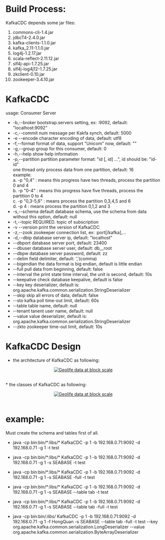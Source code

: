 # Build Process:
KafkaCDC depends some jar files:
1. commons-cli-1.4.jar
2. jdbcT4-2.4.0.jar
3. kafka-clients-1.1.0.jar
4. kafka_2.11-1.1.0.jar
5. log4j-1.2.17.jar
6. scala-reflect-2.11.12.jar
7. slf4j-api-1.7.25.jar
8. slf4j-log4j12-1.7.25.jar
9. zkclient-0.10.jar
10. zookeeper-3.4.10.jar

# KafkaCDC
usage: Consumer Server
* -b,--broker <arg>      bootstrap.servers setting, ex: <node>:9092, default: "localhost:9092"
* -c,--commit <arg>      num message per Kakfa synch, default: 5000
* -e --encode <arg>      character encoding of data, default: utf8
* -f,--format <arg>      format of data, support "Unicom" now, default: ""
* -g,--group <arg>       group for this consumer, default: 0
* -h,--help              show help information
* -p,--partition <arg>   partition parameter format: "id [, id] ...", id should be: "id-id"<br>                        one thread only process data from one partition, default: 16<br/>                        example:<br>			 a. -p "0,4" : means this progress have two threads, process the partition 0 and 4<br>			 b. -p "0-4" : means this progress have five threads, process the partition 0 to 4<br>			 c. -p "0,3-5,6" : means process the partition 0,3,4,5 and 6<br>			 d. -p 4 : means process the partition 0,1,2 and 3
* -s,--schema <arg>      default database schema, use the schema from data without this option, default: null
* -t,--topic <arg>       REQUIRED. topic of subscription
* -v --version           print the version of KafkaCDC
* -z,--zook <arg>        zookeeper connection list, ex: <node>:port[/kafka],...
* -d,--dbip <arg>        database server ip, default: "localhost"
*    --dbport <arg>      database server port, default: 23400
*    --dbuser <arg>      database server user, default: db__root
*    --dbpw <arg>        database server password, default: zz
*    --delim <arg>       field delimiter, default: ','(comma)
*    --bigendian         the data format is big endian, default is little endian
*    --full              pull data from beginning, default: false
*    --interval <arg>    the print state time interval, the unit is second, default: 10s
*    --keepalive         check database keepalive, default is false
*    --key <arg>         key deserializer, default is: org.apache.kafka.common.serialization.StringDeserializer
*    --skip              skip all errors of data, default: false
*    --sto <arg>         kafka poll time-out limit, default: 60s
*    --table <arg>       table name, default: null
*    --tenant <arg>      tanent user name, default: null
*    --value <arg>       value  deserializer, default is: org.apache.kafka.common.serialization.StringDeserializer
*    --zkto <arg>        zookeeper time-out limit, default: 10s

# KafkaCDC Design
* the architecture of KafkaCDC as following:<br/>
<p align="center">
<a href="https://github.com/esgyn/kafkaCDC/blob/master/design/architecture.jpg" target="_blank">
<img align="center" src="https://github.com/esgyn/kafkaCDC/blob/master/design/architecture.jpg" alt="Geolife data at block scale"></a><br/><br/>
</p>
* the classes of KafkaCDC as following:<br/>
<p align="center">
<a href="https://github.com/esgyn/kafkaCDC/blob/master/design/classes.jpg" target="_blank">
<img align="center" src="https://github.com/esgyn/kafkaCDC/blob/master/design/classes.jpg" alt="Geolife data at block scale"></a><br/><br/>
</p>

# example:
Must create the schema and tables first of all.
* java -cp bin:bin/\*:libs/\* KafkaCDC -p 1 -b 192.168.0.71:9092 -d 192.168.0.71 -g 1 -t test

* java -cp bin:bin/\*:libs/\* KafkaCDC -p 1 -b 192.168.0.71:9092 -d 192.168.0.71 -g 1 -s SEABASE -t test
* java -cp bin:bin/\*:libs/\* KafkaCDC -p 1 -b 192.168.0.71:9092 -d 192.168.0.71 -g 1 -s SEABASE -full -t test

* java -cp bin:bin/\*:libs/\* KafkaCDC -p 1 -b 192.168.0.71:9092 -d 192.168.0.71 -g 1 -s SEABASE --table tab -t test
* java -cp bin:bin/\*:libs/\* KafkaCDC -p 1 -b 192.168.0.71:9092 -d 192.168.0.71 -g 1 -s SEABASE --table tab -full -t test
* java -cp bin:bin/*:libs/* KafkaCDC -p 1 -b 192.168.0.71:9092 -d 192.168.0.71 -g 1 -f HongQuan -s SEABASE --table tab -full -t test --key org.apache.kafka.common.serialization.LongDeserializer --value org.apache.kafka.common.serialization.ByteArrayDeserializer